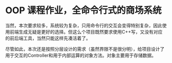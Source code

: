 # OOP 课程作业，全命令行式的商场系统

当然，本次要求较多，系统较为复杂，只用命令行的交互会变得特别复杂，因此使用前端生成无疑是更好的选择。但这么个项目既然要求使用C++写，又没有对应的前后端工具，当然只能这样先凑活着了。

尽管如此，本次还是按照分层设计的需求（虽然界限不是很分明），给项目设计了用于交互的Controller和用于内部运算的对象方法。对象主要用于存储数据。
